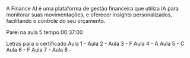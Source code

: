 A Finance AI é uma plataforma de gestão financeira que utiliza IA para monitorar suas movimentações, e oferecer insights personalizados, facilitando o controle do seu orçamento.

Parei na aula 5 tempo 00:37:00

Letras para o certificado
Aula 1 - 
Aula 2 - 
Aula 3 - F
Aula 4 - A
Aula 5 - C
Aula 6 - F
Aula 7 - 
Aula 8 - 